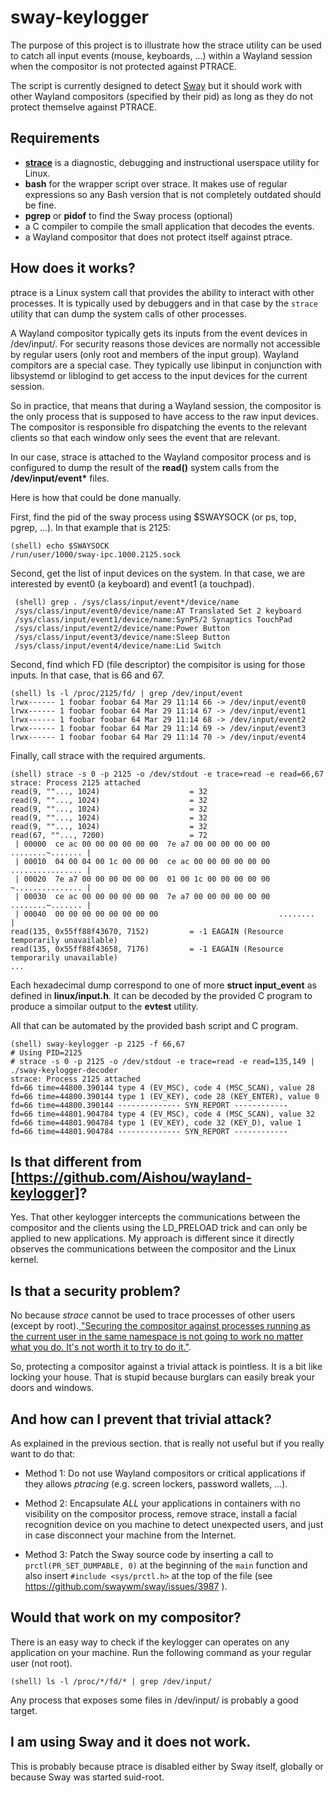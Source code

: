 # sway-keylogger

The purpose of this project is to illustrate how the strace utility
can be used to catch all input events (mouse, keyboards, ...) within
a Wayland session when the compositor is not protected against PTRACE.

The script is currently designed to detect [Sway](https://github.com/swaywm/sway) 
but it should work with other Wayland compositors (specified by their pid) as 
long as they do not protect themselve against PTRACE.

## Requirements

* **[strace](https://strace.io/)** is a diagnostic, debugging and instructional userspace utility for Linux.
* **bash** for the wrapper script over strace. It makes use of regular expressions so any Bash version that is not completely outdated should be fine.
* **pgrep** or **pidof** to find the Sway process (optional)
* a C compiler to compile the small application that decodes the events.
* a Wayland compositor that does not protect itself against ptrace.

## How does it works? 

ptrace is a Linux system call that provides the ability to interact with other processes. It is typically used by debuggers and in that case by the `strace` utility that can dump the system calls of other processes. 

A Wayland compositor typically gets its inputs from the event devices in /dev/input/. For security reasons those devices are normally not accessible by regular users (only root and members of the input group). Wayland compitors are a special case. They typically use libinput in conjunction with libsystemd or liblogind to get access to the input devices for the current session. 

So in practice, that means that during a Wayland session, the compositor is the only process that is supposed to have access to the raw input devices. The compositor is responsible fro dispatching the events to the relevant clients so that each window only sees the event that are relevant.

In our case, strace is attached to the Wayland compositor process and is configured to dump the result of the **read()** system calls from the **/dev/input/event\*** files. 

Here is how that could be done manually.

First, find the pid of the sway process using $SWAYSOCK (or ps, top, pgrep, ...). In that example that is 2125:

    (shell) echo $SWAYSOCK
    /run/user/1000/sway-ipc.1000.2125.sock
    
Second, get the list of input devices on the system. In that case, we are interested by event0 (a keyboard) and event1 (a touchpad).

     (shell) grep . /sys/class/input/event*/device/name 
     /sys/class/input/event0/device/name:AT Translated Set 2 keyboard
     /sys/class/input/event1/device/name:SynPS/2 Synaptics TouchPad
     /sys/class/input/event2/device/name:Power Button
     /sys/class/input/event3/device/name:Sleep Button
     /sys/class/input/event4/device/name:Lid Switch

Second, find which FD (file descriptor) the compisitor is using for those inputs. In that case, that is 66 and 67.

    (shell) ls -l /proc/2125/fd/ | grep /dev/input/event
    lrwx------ 1 foobar foobar 64 Mar 29 11:14 66 -> /dev/input/event0
    lrwx------ 1 foobar foobar 64 Mar 29 11:14 67 -> /dev/input/event1
    lrwx------ 1 foobar foobar 64 Mar 29 11:14 68 -> /dev/input/event2
    lrwx------ 1 foobar foobar 64 Mar 29 11:14 69 -> /dev/input/event3
    lrwx------ 1 foobar foobar 64 Mar 29 11:14 70 -> /dev/input/event4

Finally, call strace with the required arguments.

    (shell) strace -s 0 -p 2125 -o /dev/stdout -e trace=read -e read=66,67
    strace: Process 2125 attached
    read(9, ""..., 1024)                    = 32
    read(9, ""..., 1024)                    = 32
    read(9, ""..., 1024)                    = 32
    read(9, ""..., 1024)                    = 32
    read(9, ""..., 1024)                    = 32
    read(67, ""..., 7200)                   = 72
     | 00000  ce ac 00 00 00 00 00 00  7e a7 00 00 00 00 00 00  ........~....... |
     | 00010  04 00 04 00 1c 00 00 00  ce ac 00 00 00 00 00 00  ................ |
     | 00020  7e a7 00 00 00 00 00 00  01 00 1c 00 00 00 00 00  ~............... |
     | 00030  ce ac 00 00 00 00 00 00  7e a7 00 00 00 00 00 00  ........~....... |
     | 00040  00 00 00 00 00 00 00 00                           ........         |
    read(135, 0x55ff88f43670, 7152)         = -1 EAGAIN (Resource temporarily unavailable)
    read(135, 0x55ff88f43658, 7176)         = -1 EAGAIN (Resource temporarily unavailable)
    ...
   
Each hexadecimal dump correspond to one of more **struct input_event** as defined in **linux/input.h**. It can be decoded by the provided C program to produce a simoilar output to the **evtest** utility.

All that can be automated by the provided bash script and C program. 

    (shell) sway-keylogger -p 2125 -f 66,67
    # Using PID=2125
    # strace -s 0 -p 2125 -o /dev/stdout -e trace=read -e read=135,149 | ./sway-keylogger-decoder
    strace: Process 2125 attached
    fd=66 time=44800.390144 type 4 (EV_MSC), code 4 (MSC_SCAN), value 28
    fd=66 time=44800.390144 type 1 (EV_KEY), code 28 (KEY_ENTER), value 0
    fd=66 time=44800.390144 -------------- SYN_REPORT ------------
    fd=66 time=44801.904784 type 4 (EV_MSC), code 4 (MSC_SCAN), value 32
    fd=66 time=44801.904784 type 1 (EV_KEY), code 32 (KEY_D), value 1
    fd=66 time=44801.904784 -------------- SYN_REPORT ------------

## Is that different from [https://github.com/Aishou/wayland-keylogger]?

Yes. That other keylogger intercepts the communications between the compositor and the clients using the LD\_PRELOAD trick and  can only be applied to new applications. My approach is different since it directly observes the communications between the compositor and the Linux kernel.

## Is that a security problem?

No because *strace* cannot be used to trace processes of other users (except by root).[ "Securing the compositor against processes running as the current user in the same namespace is not going to work no matter what you do. It's not worth it to try to do it."](https://github.com/swaywm/sway/issues/3987#issuecomment-477603520). 

So, protecting a compositor against a trivial attack is pointless. It is a bit like locking your house. That is stupid because burglars can easily break your doors and windows.

## And how can I prevent that trivial attack?

As explained in the previous section. that is really not useful but if you really want to do that: 

* Method 1: Do not use Wayland compositors or critical applications if they allows *ptracing* (e.g. screen lockers, password wallets, ...).

* Method 2: Encapsulate *ALL* your applications in containers with no visibility on the compositor process, remove strace, install a facial recognition device on you machine to detect unexpected users, and just in case disconnect your machine from the Internet. 

* Method 3: Patch the Sway source code by inserting a call to `prctl(PR_SET_DUMPABLE, 0)` at the beginning of the `main` function and also insert `#include <sys/prctl.h>` at the top of the file (see https://github.com/swaywm/sway/issues/3987 ).

## Would that work on my compositor?

There is an easy way to check if the keylogger can operates on any application on your machine. Run the following command as your regular user (not root).

    (shell) ls -l /proc/*/fd/* | grep /dev/input/
    
Any process that exposes some files in /dev/input/ is probably a good target. 

## I am using Sway and it does not work.

This is probably because ptrace is disabled either by Sway itself, globally or because Sway was started suid-root.


